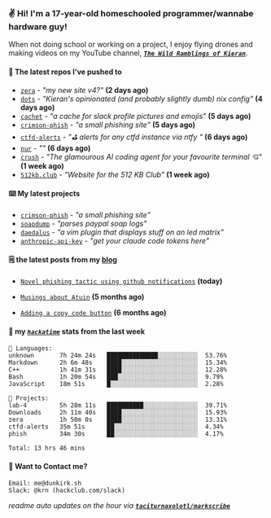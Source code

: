 ### ✌️ Hi! I'm a 17-year-old homeschooled programmer/wannabe hardware guy!

When not doing school or working on a project, I enjoy flying drones and making videos on my YouTube channel, [**_`The Wild Ramblings of Kieran`_**](https://youtube.com/@kieran.rambles).

#### 👷 The latest repos I've pushed to

- [`zera`](https://github.com/taciturnaxolotl/zera) - _"my new site v4?"_ **(2 days ago)**
- [`dots`](https://github.com/taciturnaxolotl/dots) - _"Kieran's opinionated (and probably slightly dumb) nix config"_ **(4 days ago)**
- [`cachet`](https://github.com/taciturnaxolotl/cachet) - _"a cache for slack profile pictures and emojis"_ **(5 days ago)**
- [`crimson-phish`](https://github.com/taciturnaxolotl/crimson-phish) - _"a small phishing site"_ **(5 days ago)**
- [`ctfd-alerts`](https://github.com/taciturnaxolotl/ctfd-alerts) - _"⛳ alerts for any ctfd instance via ntfy "_ **(6 days ago)**
- [`nur`](https://github.com/charmbracelet/nur) - _""_ **(6 days ago)**
- [`crush`](https://github.com/charmbracelet/crush) - _"The glamourous AI coding agent for your favourite terminal 💘"_ **(1 week ago)**
- [`512kb.club`](https://github.com/kevquirk/512kb.club) - _"Website for the 512 KB Club"_ **(1 week ago)**

#### ⌨️ My latest projects

- [`crimson-phish`](https://github.com/taciturnaxolotl/crimson-phish) - _"a small phishing site"_
- [`soapdump`](https://github.com/taciturnaxolotl/soapdump) - _"parses paypal soap logs"_
- [`daedalus`](https://github.com/taciturnaxolotl/daedalus) - _"a vim plugin that displays stuff on an led matrix"_
- [`anthropic-api-key`](https://github.com/taciturnaxolotl/anthropic-api-key) - _"get your claude code tokens here"_

#### 🗒️ the latest posts from my [blog](https://dunkirk.sh)

- [`Novel phishing tactic using github notifications`](https://dunkirk.sh/blog/github-phishing/) **(today)**

- [`Musings about Atuin`](https://dunkirk.sh/blog/atuin/) **(5 months ago)**

- [`Adding a copy code button`](https://dunkirk.sh/blog/adding-a-copy-button/) **(6 months ago)**



#### 📡 my [_`hackatime`_](https://waka.hackclub.com) stats from the last week

```text
💾 Languages:
unknown       7h 24m 24s   ██████████████░░░░░░░░░░░  53.76%
Markdown      2h 6m 48s    ████░░░░░░░░░░░░░░░░░░░░░  15.34%
C++           1h 41m 31s   ████░░░░░░░░░░░░░░░░░░░░░  12.28%
Bash          1h 20m 54s   ███░░░░░░░░░░░░░░░░░░░░░░  9.79%
JavaScript    18m 51s      █░░░░░░░░░░░░░░░░░░░░░░░░  2.28%

💼 Projects:
lab-4         5h 28m 11s   ██████████░░░░░░░░░░░░░░░  39.71%
Downloads     2h 11m 40s   ████░░░░░░░░░░░░░░░░░░░░░  15.93%
zera          1h 50m 0s    ████░░░░░░░░░░░░░░░░░░░░░  13.31%
ctfd-alerts   35m 51s      ██░░░░░░░░░░░░░░░░░░░░░░░  4.34%
phish         34m 30s      ██░░░░░░░░░░░░░░░░░░░░░░░  4.17%

Total: 13 hrs 46 mins
```

#### 📮 Want to Contact me?

```text
Email: me@dunkirk.sh
Slack: @krn (hackclub.com/slack)
```

_readme auto updates on the hour via [**`taciturnaxolotl/markscribe`**](https://github.com/taciturnaxolotl/markscribe)_
